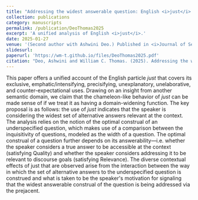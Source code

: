 ```yaml
---
title: "Addressing the widest answerable question: English <i>just</i> as a domain widening strategy"
collection: publications
category: manuscripts
permalink: /publication/DeoThomas2025
excerpt: 'A unified analysis of English <i>just</i>.'
date: 2025-01-27
venue: '(Second author with Ashwini Deo.) Published in <i>Journal of Semantics</i>'
slidesurl:
paperurl: 'https://wm-t.github.io/files/DeoThomas2025.pdf'
citation: "Deo, Ashwini and William C. Thomas. (2025). Addressing the widest answerable question: English <i>just</i> as a domain-widening strategy. <i>Journal of Semantics 42</i>(1&ndash;2), 1&ndash;37."
---
```


This paper offers a unified account of the English particle <i>just</i> that covers its exclusive, emphatic/intensifying, precisifying, unexplanatory, unelaborative, and counter-expectational uses. Drawing on an insight from another semantic domain, we claim that the chameleon-like behavior of <i>just</i> can be made sense of if we treat it as having a domain-widening function. The key proposal is as follows: the use of <i>just</i> indicates that the speaker is considering the widest set of alternative answers relevant at the context. The analysis relies on the notion of the optimal construal of an underspecified question, which makes use of a comparison between the inquisitivity of questions, modeled as the width of a question. The optimal construal of a question further depends on its answerability&mdash;i.e. whether the speaker considers a true answer to be accessible at the context (satisfying Quality) and whether the speaker considers addressing it to be relevant to discourse goals (satisfying Relevance). The diverse contextual effects of just that are observed arise from the interaction between the way in which the set of alternative answers to the underspecified question is construed and what is taken to be the speaker's motivation for signaling that the widest answerable construal of the question is being addressed via the prejacent.
